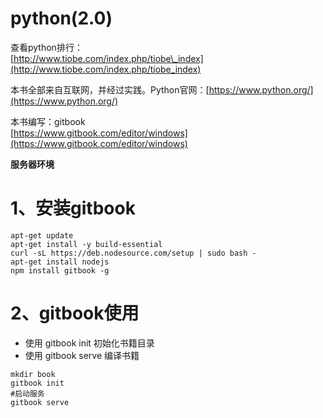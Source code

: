 # python\(2.0\)

查看python排行：  
[http://www.tiobe.com/index.php/tiobe\_index](http://www.tiobe.com/index.php/tiobe_index)

本书全部来自互联网，并经过实践。Python官网：[https://www.python.org/](https://www.python.org/)

本书编写：gitbook  
[https://www.gitbook.com/editor/windows](https://www.gitbook.com/editor/windows)

**服务器环境**

# 1、安装gitbook

```
apt-get update
apt-get install -y build-essential
curl -sL https://deb.nodesource.com/setup | sudo bash -
apt-get install nodejs
npm install gitbook -g
```

# 2、gitbook使用

* 使用 gitbook init 初始化书籍目录
* 使用 gitbook serve 编译书籍

```
mkdir book
gitbook init
#启动服务
gitbook serve
```





